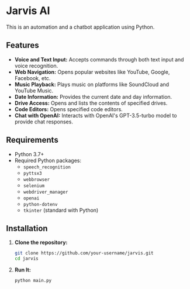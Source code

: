 # Jarvis AI
This is an automation and a chatbot application using Python.

## Features

- **Voice and Text Input:** Accepts commands through both text input and voice recognition.
- **Web Navigation:** Opens popular websites like YouTube, Google, Facebook, etc.
- **Music Playback:** Plays music on platforms like SoundCloud and YouTube Music.
- **Date Information:** Provides the current date and day information.
- **Drive Access:** Opens and lists the contents of specified drives.
- **Code Editors:** Opens specified code editors.
- **Chat with OpenAI:** Interacts with OpenAI's GPT-3.5-turbo model to provide chat responses.

## Requirements

- Python 3.7+
- Required Python packages:
  - `speech_recognition`
  - `pyttsx3`
  - `webbrowser`
  - `selenium`
  - `webdriver_manager`
  - `openai`
  - `python-dotenv`
  - `tkinter` (standard with Python)

## Installation

1. **Clone the repository:**
   ```sh
   git clone https://github.com/your-username/jarvis.git
   cd jarvis
   ```
2. **Run It:**
   ```sh
   python main.py
   ```
